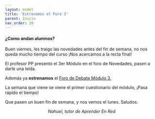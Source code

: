 ```yaml
---
layout: model
title: 'Estrenamos el Foro 3'
parent: Inicio
nav_order: 20
---
```


<h4>¿Como andan alumnos?</h4>
<p>Buen viernes, les traigo las novedades antes del fin de semana, no nos queda mucho tiempo del curso ¡Nos acercamos a la recta final!</p>
<p>El profesor PP presentó el 3er Módulo en el foro de Novedades, pasen a darle una leída.</p>
<p>Además ya <b>estrenamos</b> el <a href="F3" target="_blank" rel="noreferrer noopener">Foro de Debate Módulo 3.</a></p>
<p>La semana que viene se viene el primer cuestionario del módulo, ¡Pasa rápido el tiempo!</p>
<p>Que pasen un buen fin de semana, y nos vemos el lunes. Saludos.</p>
<p style="text-align:center;"><i>Nahuel, tutor de Aprender En Red</i></p>
